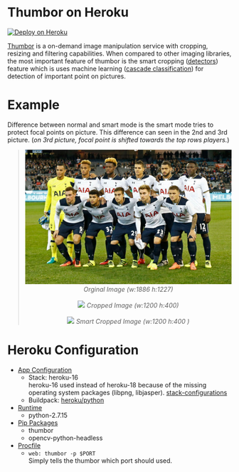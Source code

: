 # Thumbor on Heroku
[![Deploy on Heroku](https://www.herokucdn.com/deploy/button.png)](https://heroku.com/deploy?template=https://github.com/metinirden/thumbor-on-heroku)

[Thumbor](https://github.com/thumbor/thumbor) is a on-demand image manipulation service with cropping, resizing and filtering capabilities. When compared to other imaging libraries, the most important feature of thumbor is the smart cropping ([detectors](https://thumbor.readthedocs.io/en/latest/detectors.html)) feature which is uses machine learning ([cascade classification](https://docs.opencv.org/2.4.13.7/modules/objdetect/doc/cascade_classification.html)) for detection of important point on pictures.

# Example

Difference between normal and smart mode is the smart mode tries to protect focal points on picture. This difference can seen in the 2nd and 3rd picture. (*on 3rd picture, focal point is shifted towards the top rows players.*)

><p align="center">
>    <img src="tottenham-example.jpg"/>
>    <em>Orginal Image (w:1886 h:1227)</em>
>  <br/>
>  <br/>
>    <img src="https://thumbor-on-heroku.herokuapp.com/unsafe/1200x400/https://raw.githubusercontent.com/metinirden/thumbor-on-heroku/master/tottenham-example.jpg"/>
>    <em>Cropped Image (w:1200 h:400)</em>
>  <br/>
>  <br/>
>    <img src="https://thumbor-on-heroku.herokuapp.com/unsafe/1200x400/smart/https://raw.githubusercontent.com/metinirden/thumbor-on-heroku/master/tottenham-example.jpg"/>
>    <em>Smart Cropped Image (w:1200 h:400 )</em>
></p>

# Heroku Configuration

* [App Configuration](app.json)
    * Stack: heroku-16  
    heroku-16 used instead of heroku-18 because of the missing operating system packages (libpng, libjasper). [stack-configurations](https://devcenter.heroku.com/articles/stack-packages)
    * Buildpack: [heroku/python](https://github.com/heroku/heroku-buildpack-python)
* [Runtime](runtime.txt)
    * python-2.7.15
* [Pip Packages](requirements.txt)
    * thumbor
    * opencv-python-headless
* [Procfile](Procfile)
    * `web: thumbor -p $PORT`  
    Simply tells the thumbor which port should used.